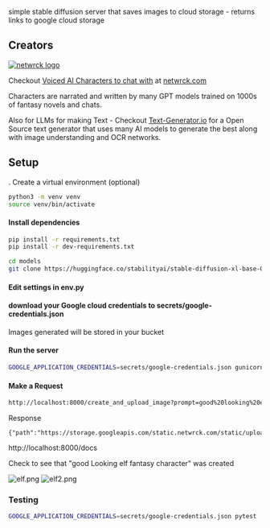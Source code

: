 simple stable diffusion server that saves images to cloud storage - returns links to google cloud storage

## Creators
[![netwrck logo](https://static.netwrck.com/static/img/netwrck-logo-colord256.png)](https://netwrck.com)

Checkout [Voiced AI Characters to chat with](https://netwrck.com) at [netwrck.com](https://netwrck.com)

Characters are narrated and written by many GPT models trained on 1000s of fantasy novels and chats.

Also for LLMs for making Text - Checkout [Text-Generator.io](https://text-generator.io) for a Open Source text generator that uses many AI models to generate the best along with image understanding and OCR networks.
## Setup

. Create a virtual environment (optional)

```bash
python3 -m venv venv
source venv/bin/activate
```

#### Install dependencies

```bash
pip install -r requirements.txt
pip install -r dev-requirements.txt

cd models
git clone https://huggingface.co/stabilityai/stable-diffusion-xl-base-0.9    
```

#### Edit settings in env.py
#### download your Google cloud credentials to secrets/google-credentials.json
Images generated will be stored in your bucket
#### Run the server

```bash
GOOGLE_APPLICATION_CREDENTIALS=secrets/google-credentials.json gunicorn  -k uvicorn.workers.UvicornWorker -b :8000 main:app --timeout 600 -w 1 
```

#### Make a Request

```bash
http://localhost:8000/create_and_upload_image?prompt=good%20looking%20elf%20fantasy%20character&save_path=created/elf.png
```
Response
```shell
{"path":"https://storage.googleapis.com/static.netwrck.com/static/uploads/created/elf.png"}
```

http://localhost:8000/docs


Check to see that "good Looking elf fantasy character" was created

![elf.png](https://storage.googleapis.com/static.netwrck.com/static/uploads/created/elf.png)
![elf2.png](https://storage.googleapis.com/static.netwrck.com/static/uploads/created/elf2.png)

### Testing

```bash
GOOGLE_APPLICATION_CREDENTIALS=secrets/google-credentials.json pytest .
```

